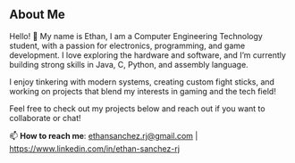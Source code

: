 ## About Me

Hello! 👋 My name is Ethan, I am a Computer Engineering Technology student, with a passion for electronics, programming, and game development. I love exploring the hardware and software, and I’m currently building strong skills in Java, C, Python, and assembly language.

I enjoy tinkering with modern systems, creating custom fight sticks, and working on projects that blend my interests in gaming and the tech field! 

Feel free to check out my projects below and reach out if you want to collaborate or chat!

📫 **How to reach me**: ethansanchez.rj@gmail.com | https://www.linkedin.com/in/ethan-sanchez-rj
